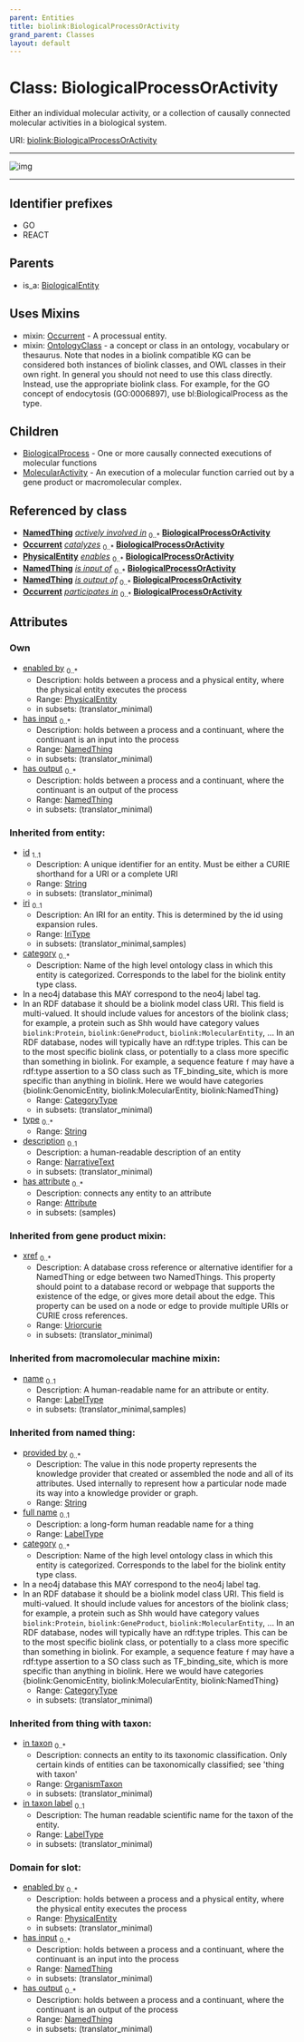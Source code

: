 ```yaml
---
parent: Entities
title: biolink:BiologicalProcessOrActivity
grand_parent: Classes
layout: default
---
```


# Class: BiologicalProcessOrActivity


Either an individual molecular activity, or a collection of causally connected molecular activities in a biological system.

URI: [biolink:BiologicalProcessOrActivity](https://w3id.org/biolink/vocab/BiologicalProcessOrActivity)


---

![img](https://yuml.me/diagram/nofunky;dir:TB/class/[PhysicalEntity],[OrganismTaxon],[OntologyClass],[Occurrent],[NamedThing],[MolecularActivity],[PhysicalEntity]%3Cenabled%20by%200..%2A-%20[BiologicalProcessOrActivity%7Cin_taxon_label(i):label_type%20%3F;provided_by(i):string%20%2A;xref(i):uriorcurie%20%2A;full_name(i):label_type%20%3F;category(i):category_type%20%2B;id(i):string;iri(i):iri_type%20%3F;type(i):string%20%2A;name(i):label_type%20%3F;description(i):narrative_text%20%3F],[NamedThing]%3Chas%20output%200..%2A-%20[BiologicalProcessOrActivity],[NamedThing]%3Chas%20input%200..%2A-%20[BiologicalProcessOrActivity],[BiologicalProcessOrActivity]uses%20-.-%3E[Occurrent],[BiologicalProcessOrActivity]uses%20-.-%3E[OntologyClass],[BiologicalProcessOrActivity]%5E-[MolecularActivity],[BiologicalProcessOrActivity]%5E-[BiologicalProcess],[BiologicalEntity]%5E-[BiologicalProcessOrActivity],[BiologicalProcess],[BiologicalEntity],[Attribute])

---


## Identifier prefixes

 * GO
 * REACT

## Parents

 *  is_a: [BiologicalEntity](BiologicalEntity.md)

## Uses Mixins

 *  mixin: [Occurrent](Occurrent.md) - A processual entity.
 *  mixin: [OntologyClass](OntologyClass.md) - a concept or class in an ontology, vocabulary or thesaurus. Note that nodes in a biolink compatible KG can be considered both instances of biolink classes, and OWL classes in their own right. In general you should not need to use this class directly. Instead, use the appropriate biolink class. For example, for the GO concept of endocytosis (GO:0006897), use bl:BiologicalProcess as the type.

## Children

 * [BiologicalProcess](BiologicalProcess.md) - One or more causally connected executions of molecular functions
 * [MolecularActivity](MolecularActivity.md) - An execution of a molecular function carried out by a gene product or macromolecular complex.

## Referenced by class

 *  **[NamedThing](NamedThing.md)** *[actively involved in](actively_involved_in.md)*  <sub>0..\*</sub>  **[BiologicalProcessOrActivity](BiologicalProcessOrActivity.md)**
 *  **[Occurrent](Occurrent.md)** *[catalyzes](catalyzes.md)*  <sub>0..\*</sub>  **[BiologicalProcessOrActivity](BiologicalProcessOrActivity.md)**
 *  **[PhysicalEntity](PhysicalEntity.md)** *[enables](enables.md)*  <sub>0..\*</sub>  **[BiologicalProcessOrActivity](BiologicalProcessOrActivity.md)**
 *  **[NamedThing](NamedThing.md)** *[is input of](is_input_of.md)*  <sub>0..\*</sub>  **[BiologicalProcessOrActivity](BiologicalProcessOrActivity.md)**
 *  **[NamedThing](NamedThing.md)** *[is output of](is_output_of.md)*  <sub>0..\*</sub>  **[BiologicalProcessOrActivity](BiologicalProcessOrActivity.md)**
 *  **[Occurrent](Occurrent.md)** *[participates in](participates_in.md)*  <sub>0..\*</sub>  **[BiologicalProcessOrActivity](BiologicalProcessOrActivity.md)**

## Attributes


### Own

 * [enabled by](enabled_by.md)  <sub>0..\*</sub>
     * Description: holds between a process and a physical entity, where the physical entity executes the process
     * Range: [PhysicalEntity](PhysicalEntity.md)
     * in subsets: (translator_minimal)
 * [has input](has_input.md)  <sub>0..\*</sub>
     * Description: holds between a process and a continuant, where the continuant is an input into the process
     * Range: [NamedThing](NamedThing.md)
     * in subsets: (translator_minimal)
 * [has output](has_output.md)  <sub>0..\*</sub>
     * Description: holds between a process and a continuant, where the continuant is an output of the process
     * Range: [NamedThing](NamedThing.md)
     * in subsets: (translator_minimal)

### Inherited from entity:

 * [id](id.md)  <sub>1..1</sub>
     * Description: A unique identifier for an entity. Must be either a CURIE shorthand for a URI or a complete URI
     * Range: [String](types/String.md)
     * in subsets: (translator_minimal)
 * [iri](iri.md)  <sub>0..1</sub>
     * Description: An IRI for an entity. This is determined by the id using expansion rules.
     * Range: [IriType](types/IriType.md)
     * in subsets: (translator_minimal,samples)
 * [category](category.md)  <sub>0..\*</sub>
     * Description: Name of the high level ontology class in which this entity is categorized. Corresponds to the label for the biolink entity type class.
 * In a neo4j database this MAY correspond to the neo4j label tag.
 * In an RDF database it should be a biolink model class URI.
This field is multi-valued. It should include values for ancestors of the biolink class; for example, a protein such as Shh would have category values `biolink:Protein`, `biolink:GeneProduct`, `biolink:MolecularEntity`, ...
In an RDF database, nodes will typically have an rdf:type triples. This can be to the most specific biolink class, or potentially to a class more specific than something in biolink. For example, a sequence feature `f` may have a rdf:type assertion to a SO class such as TF_binding_site, which is more specific than anything in biolink. Here we would have categories {biolink:GenomicEntity, biolink:MolecularEntity, biolink:NamedThing}
     * Range: [CategoryType](types/CategoryType.md)
     * in subsets: (translator_minimal)
 * [type](type.md)  <sub>0..\*</sub>
     * Range: [String](types/String.md)
 * [description](description.md)  <sub>0..1</sub>
     * Description: a human-readable description of an entity
     * Range: [NarrativeText](types/NarrativeText.md)
     * in subsets: (translator_minimal)
 * [has attribute](has_attribute.md)  <sub>0..\*</sub>
     * Description: connects any entity to an attribute
     * Range: [Attribute](Attribute.md)
     * in subsets: (samples)

### Inherited from gene product mixin:

 * [xref](xref.md)  <sub>0..\*</sub>
     * Description: A database cross reference or alternative identifier for a NamedThing or edge between two  NamedThings.  This property should point to a database record or webpage that supports the existence of the edge, or  gives more detail about the edge. This property can be used on a node or edge to provide multiple URIs or CURIE cross references.
     * Range: [Uriorcurie](types/Uriorcurie.md)
     * in subsets: (translator_minimal)

### Inherited from macromolecular machine mixin:

 * [name](name.md)  <sub>0..1</sub>
     * Description: A human-readable name for an attribute or entity.
     * Range: [LabelType](types/LabelType.md)
     * in subsets: (translator_minimal,samples)

### Inherited from named thing:

 * [provided by](provided_by.md)  <sub>0..\*</sub>
     * Description: The value in this node property represents the knowledge provider that created or assembled the node and all of its attributes.  Used internally to represent how a particular node made its way into a knowledge provider or graph.
     * Range: [String](types/String.md)
 * [full name](full_name.md)  <sub>0..1</sub>
     * Description: a long-form human readable name for a thing
     * Range: [LabelType](types/LabelType.md)
 * [category](category.md)  <sub>0..\*</sub>
     * Description: Name of the high level ontology class in which this entity is categorized. Corresponds to the label for the biolink entity type class.
 * In a neo4j database this MAY correspond to the neo4j label tag.
 * In an RDF database it should be a biolink model class URI.
This field is multi-valued. It should include values for ancestors of the biolink class; for example, a protein such as Shh would have category values `biolink:Protein`, `biolink:GeneProduct`, `biolink:MolecularEntity`, ...
In an RDF database, nodes will typically have an rdf:type triples. This can be to the most specific biolink class, or potentially to a class more specific than something in biolink. For example, a sequence feature `f` may have a rdf:type assertion to a SO class such as TF_binding_site, which is more specific than anything in biolink. Here we would have categories {biolink:GenomicEntity, biolink:MolecularEntity, biolink:NamedThing}
     * Range: [CategoryType](types/CategoryType.md)
     * in subsets: (translator_minimal)

### Inherited from thing with taxon:

 * [in taxon](in_taxon.md)  <sub>0..\*</sub>
     * Description: connects an entity to its taxonomic classification. Only certain kinds of entities can be taxonomically classified; see 'thing with taxon'
     * Range: [OrganismTaxon](OrganismTaxon.md)
     * in subsets: (translator_minimal)
 * [in taxon label](in_taxon_label.md)  <sub>0..1</sub>
     * Description: The human readable scientific name for the taxon of the entity.
     * Range: [LabelType](types/LabelType.md)
     * in subsets: (translator_minimal)

### Domain for slot:

 * [enabled by](enabled_by.md)  <sub>0..\*</sub>
     * Description: holds between a process and a physical entity, where the physical entity executes the process
     * Range: [PhysicalEntity](PhysicalEntity.md)
     * in subsets: (translator_minimal)
 * [has input](has_input.md)  <sub>0..\*</sub>
     * Description: holds between a process and a continuant, where the continuant is an input into the process
     * Range: [NamedThing](NamedThing.md)
     * in subsets: (translator_minimal)
 * [has output](has_output.md)  <sub>0..\*</sub>
     * Description: holds between a process and a continuant, where the continuant is an output of the process
     * Range: [NamedThing](NamedThing.md)
     * in subsets: (translator_minimal)
